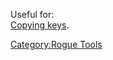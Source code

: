 Useful for:  
[Copying keys](Copy_Key "wikilink").  

[Category:Rogue Tools](Category:Rogue_Tools "wikilink")
